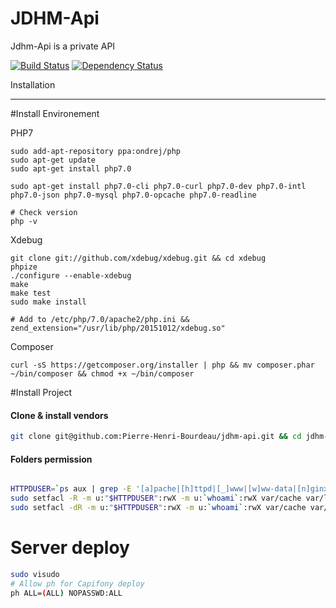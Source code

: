 JDHM-Api
========

Jdhm-Api is a private API

[![Build Status](https://travis-ci.org/Pierre-Henri-Bourdeau/jdhm-api.svg?branch=master)](https://travis-ci.org/Pierre-Henri-Bourdeau/jdhm-api)
[![Dependency Status](https://www.versioneye.com/user/projects/56ae02f37e03c700377e0056/badge.svg?style=flat)](https://www.versioneye.com/user/projects/56ae02f37e03c700377e0056)


Installation

--------------------
#Install Environement

PHP7

```
sudo add-apt-repository ppa:ondrej/php
sudo apt-get update
sudo apt-get install php7.0

sudo apt-get install php7.0-cli php7.0-curl php7.0-dev php7.0-intl php7.0-json php7.0-mysql php7.0-opcache php7.0-readline

# Check version
php -v
```

Xdebug

```
git clone git://github.com/xdebug/xdebug.git && cd xdebug
phpize
./configure --enable-xdebug
make
make test
sudo make install

# Add to /etc/php/7.0/apache2/php.ini &&
zend_extension="/usr/lib/php/20151012/xdebug.so"
```

Composer

```
curl -sS https://getcomposer.org/installer | php && mv composer.phar ~/bin/composer && chmod +x ~/bin/composer
```

#Install Project

#### Clone & install vendors
``` bash
git clone git@github.com:Pierre-Henri-Bourdeau/jdhm-api.git && cd jdhm-api && composer install --prefer-dist
```

#### Folders permission
``` bash

HTTPDUSER=`ps aux | grep -E '[a]pache|[h]ttpd|[_]www|[w]ww-data|[n]ginx' | grep -v root | head -1 | cut -d\  -f1`
sudo setfacl -R -m u:"$HTTPDUSER":rwX -m u:`whoami`:rwX var/cache var/logs
sudo setfacl -dR -m u:"$HTTPDUSER":rwX -m u:`whoami`:rwX var/cache var/logs

```

# Server deploy

``` bash
sudo visudo
# Allow ph for Capifony deploy
ph ALL=(ALL) NOPASSWD:ALL
```
